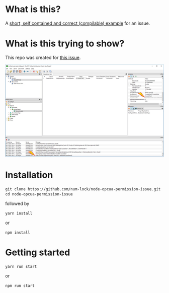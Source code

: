 # What is this?

A [short, self contained and correct (compilable) example](http://sscce.org/) for an issue.

# What is this trying to show?

This repo was created for [this issue](https://github.com/node-opcua/node-opcua/issues/569).

![screencap](screencap.jpg)

# Installation

```
git clone https://github.com/num-lock/node-opcua-permission-issue.git
cd node-opcua-permission-issue
```

followed by

```
yarn install
```

or

```
npm install
```

# Getting started

```
yarn run start
```

or

```
npm run start
```
